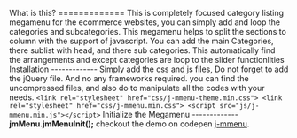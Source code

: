What is this? ============= This is completely focused category listing megamenu for the ecommerce websites, you can simply add and loop the categories and subcategories. This megamenu helps to split the sections to column with the support of javascript. You can add the main Categories, there sublist with head, and there sub categories. This automatically find the arrangements and except categories are loop to the slider functionlities Installation ------------- Simply add the css and js files, Do not forget to add the jQuery file. And no any frameworks required. you can find the uncompressed files, and also do to manipulate all the codes with your needs. ``` <link rel="stylesheet" href="css/j-mmenu-theme.min.css"> <link rel="stylesheet" href="css/j-mmenu.min.css"> <script src="js/j-mmenu.min.js"></script> ``` Initialize the Megamenu ------------- **jmMenu.jmMenuInit();** checkout the demo on codepen [j-mmenu](https://codepen.io/JobyJoDiyon/pen/MWGaGOM).
